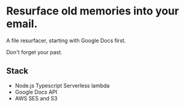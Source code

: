 # Resurface old memories into your email.

A file resurfacer, starting with Google Docs first.

Don't forget your past.

## Stack
  - Node.js Typescript Serverless lambda
  - Google Docs API
  - AWS SES and S3